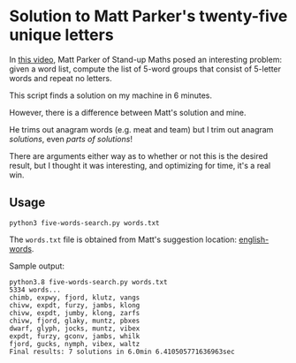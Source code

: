 # Solution to Matt Parker's twenty-five unique letters

In [this video](https://youtu.be/_-AfhLQfb6w), Matt Parker of Stand-up Maths posed an interesting
problem: given a word list, compute the list of 5-word groups that consist
of 5-letter words and repeat no letters.

This script finds a solution on my machine in 6 minutes.

However, there is a difference between Matt's solution and mine.

He trims out anagram words (e.g. meat and team) but I trim out
anagram *solutions*, even *parts of solutions*!

There are arguments either way as to whether or not
this is the desired result, but I thought it was interesting,
and optimizing for time, it's a real win.

## Usage

```commandline
python3 five-words-search.py words.txt
```

The `words.txt` file is obtained from Matt's suggestion location:
[english-words](https://github.com/dwyl/english-words).

Sample output:

```
python3.8 five-words-search.py words.txt
5334 words...
chimb, expwy, fjord, klutz, vangs
chivw, expdt, furzy, jambs, klong
chivw, expdt, jumby, klong, zarfs
chivw, fjord, glaky, muntz, pbxes
dwarf, glyph, jocks, muntz, vibex
expdt, furzy, gconv, jambs, whilk
fjord, gucks, nymph, vibex, waltz
Final results: 7 solutions in 6.0min 6.410505771636963sec
```
